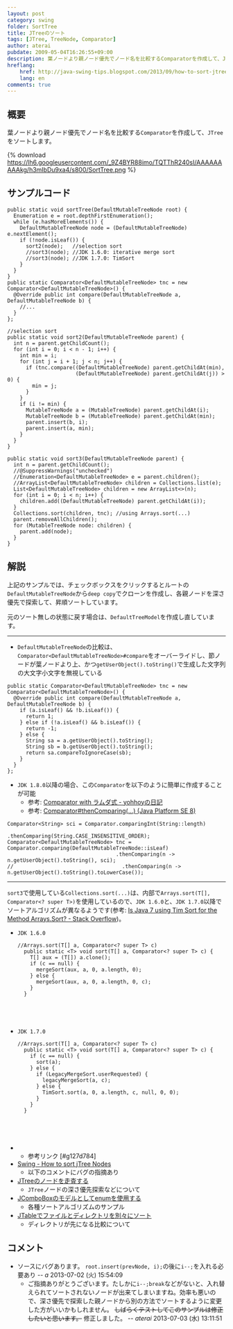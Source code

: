 ```yaml
---
layout: post
category: swing
folder: SortTree
title: JTreeのソート
tags: [JTree, TreeNode, Comparator]
author: aterai
pubdate: 2009-05-04T16:26:55+09:00
description: 葉ノードより親ノード優先でノード名を比較するComparatorを作成して、JTreeをソートします。
hreflang:
    href: http://java-swing-tips.blogspot.com/2013/09/how-to-sort-jtree-nodes.html
    lang: en
comments: true
---
```

## 概要
葉ノードより親ノード優先でノード名を比較する`Comparator`を作成して、`JTree`をソートします。

{% download https://lh6.googleusercontent.com/_9Z4BYR88imo/TQTThR240sI/AAAAAAAAAkg/h3mIbDu9xa4/s800/SortTree.png %}

## サンプルコード
<pre class="prettyprint"><code>public static void sortTree(DefaultMutableTreeNode root) {
  Enumeration e = root.depthFirstEnumeration();
  while (e.hasMoreElements()) {
    DefaultMutableTreeNode node = (DefaultMutableTreeNode) e.nextElement();
    if (!node.isLeaf()) {
      sort2(node);   //selection sort
      //sort3(node); //JDK 1.6.0: iterative merge sort
      //sort3(node); //JDK 1.7.0: TimSort
    }
  }
}
public static Comparator&lt;DefaultMutableTreeNode&gt; tnc = new Comparator&lt;DefaultMutableTreeNode&gt;() {
  @Override public int compare(DefaultMutableTreeNode a, DefaultMutableTreeNode b) {
    //...
  }
};
</code></pre>

<pre class="prettyprint"><code>//selection sort
public static void sort2(DefaultMutableTreeNode parent) {
  int n = parent.getChildCount();
  for (int i = 0; i &lt; n - 1; i++) {
    int min = i;
    for (int j = i + 1; j &lt; n; j++) {
      if (tnc.compare((DefaultMutableTreeNode) parent.getChildAt(min),
                      (DefaultMutableTreeNode) parent.getChildAt(j)) &gt; 0) {
        min = j;
      }
    }
    if (i != min) {
      MutableTreeNode a = (MutableTreeNode) parent.getChildAt(i);
      MutableTreeNode b = (MutableTreeNode) parent.getChildAt(min);
      parent.insert(b, i);
      parent.insert(a, min);
    }
  }
}
</code></pre>

<pre class="prettyprint"><code>public static void sort3(DefaultMutableTreeNode parent) {
  int n = parent.getChildCount();
  //@SuppressWarnings("unchecked")
  //Enumeration&lt;DefaultMutableTreeNode&gt; e = parent.children();
  //ArrayList&lt;DefaultMutableTreeNode&gt; children = Collections.list(e);
  List&lt;DefaultMutableTreeNode&gt; children = new ArrayList&lt;&gt;(n);
  for (int i = 0; i &lt; n; i++) {
    children.add((DefaultMutableTreeNode) parent.getChildAt(i));
  }
  Collections.sort(children, tnc); //using Arrays.sort(...)
  parent.removeAllChildren();
  for (MutableTreeNode node: children) {
    parent.add(node);
  }
}
</code></pre>

## 解説
上記のサンプルでは、チェックボックスをクリックするとルートの`DefaultMutableTreeNode`から`deep copy`でクローンを作成し、各親ノードを深さ優先で探索して、昇順ソートしています。

元のソート無しの状態に戻す場合は、`DefaultTreeModel`を作成し直しています。

- - - -
- `DefaultMutableTreeNode`の比較は、`Comparator<DefaultMutableTreeNode>#compare`をオーバーライドし、節ノードが葉ノードより上、かつ`getUserObject().toString()`で生成した文字列の大文字小文字を無視している

<!-- dummy comment line for breaking list -->

<pre class="prettyprint"><code>public static Comparator&lt;DefaultMutableTreeNode&gt; tnc = new Comparator&lt;DefaultMutableTreeNode&gt;() {
  @Override public int compare(DefaultMutableTreeNode a, DefaultMutableTreeNode b) {
    if (a.isLeaf() &amp;&amp; !b.isLeaf()) {
      return 1;
    } else if (!a.isLeaf() &amp;&amp; b.isLeaf()) {
      return -1;
    } else {
      String sa = a.getUserObject().toString();
      String sb = b.getUserObject().toString();
      return sa.compareToIgnoreCase(sb);
    }
  }
};
</code></pre>

- `JDK 1.8.0`以降の場合、この`Comparator`を以下のように簡単に作成することが可能
    - 参考: [Comparator with ラムダ式 - yohhoyの日記](http://d.hatena.ne.jp/yohhoy/20141007/p1)
    - 参考: [Comparator#thenComparing(...) (Java Platform SE 8)](https://docs.oracle.com/javase/jp/8/docs/api/java/util/Comparator.html#thenComparing-java.util.Comparator-)

<!-- dummy comment line for breaking list -->

<pre class="prettyprint"><code>Comparator&lt;String&gt; sci = Comparator.comparingInt(String::length)
                                   .thenComparing(String.CASE_INSENSITIVE_ORDER);
Comparator&lt;DefaultMutableTreeNode&gt; tnc = Comparator.comparing(DefaultMutableTreeNode::isLeaf)
                                   .thenComparing(n -&gt; n.getUserObject().toString(), sci);
//                                   .thenComparing(n -&gt; n.getUserObject().toString().toLowerCase());
</code></pre>

- - - -
`sort3`で使用している`Collections.sort(...)`は、内部で`Arrays.sort(T[], Comparator<? super T>)`を使用しているので、`JDK 1.6.0`と、`JDK 1.7.0`以降でソートアルゴリズムが異なるようです(参考: [Is Java 7 using Tim Sort for the Method Arrays.Sort? - Stack Overflow](http://stackoverflow.com/questions/4018332/is-java-7-using-tim-sort-for-the-method-arrays-sort))。

- `JDK 1.6.0`
    
    <pre class="prettyprint"><code>//Arrays.sort(T[] a, Comparator&lt;? super T&gt; c)
    public static &lt;T&gt; void sort(T[] a, Comparator&lt;? super T&gt; c) {
      T[] aux = (T[]) a.clone();
      if (c == null) {
        mergeSort(aux, a, 0, a.length, 0);
      } else {
        mergeSort(aux, a, 0, a.length, 0, c);
      }
    }
</code></pre>
- `JDK 1.7.0`
    
    <pre class="prettyprint"><code>//Arrays.sort(T[] a, Comparator&lt;? super T&gt; c)
    public static &lt;T&gt; void sort(T[] a, Comparator&lt;? super T&gt; c) {
      if (c == null) {
        sort(a);
      } else {
        if (LegacyMergeSort.userRequested) {
          legacyMergeSort(a, c);
        } else {
          TimSort.sort(a, 0, a.length, c, null, 0, 0);
        }
      }
    }
</code></pre>
- * 参考リンク [#g127d784]
- [Swing - How to sort jTree Nodes](https://community.oracle.com/thread/1355435)
    - 以下のコメントにバグの指摘あり
- [JTreeのノードを走査する](http://ateraimemo.com/Swing/TraverseAllNodes.html)
    - `JTree`ノードの深さ優先探索などについて
- [JComboBoxのモデルとしてenumを使用する](http://ateraimemo.com/Swing/SortingAnimations.html)
    - 各種ソートアルゴリズムのサンプル
- [JTableでファイルとディレクトリを別々にソート](http://ateraimemo.com/Swing/FileDirectoryComparator.html)
    - ディレクトリが先になる比較について

<!-- dummy comment line for breaking list -->

## コメント
- ソースにバグあります。 `root.insert(prevNode, i);`の後に`i--;`を入れる必要あり -- *a* 2013-07-02 (火) 15:54:09
    - ご指摘ありがとうございます。たしかに`i--;break`などがないと、入れ替えられてソートされないノードが出来てしまいますね。効率も悪いので、深さ優先で探索した親ノードから別の方法でソートするように変更した方がいいかもしれません。 ~~しばらくテストしてこのサンプルは修正したいと思います。~~ 修正しました。 -- *aterai* 2013-07-03 (水) 13:11:51

<!-- dummy comment line for breaking list -->
